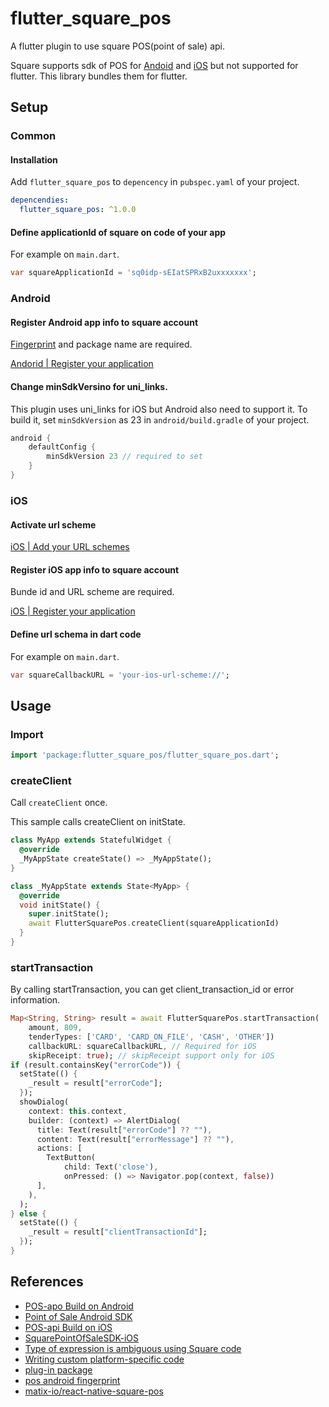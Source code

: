 # flutter_square_pos

A flutter plugin to use square POS(point of sale) api.

Square supports sdk of POS for [Andoid](https://github.com/square/point-of-sale-android-sdk) and [iOS](https://github.com/square/SquarePointOfSaleSDK-iOS) but not supported for flutter.
This library bundles them for flutter.

## Setup

### Common

#### Installation

Add `flutter_square_pos` to `depencency` in `pubspec.yaml` of your project.

```yaml
depencendies:
  flutter_square_pos: ^1.0.0
```

#### Define applicationId of square on code of your app

For example on `main.dart`.

```dart
var squareApplicationId = 'sq0idp-sEIatSPRxB2uxxxxxxx';
```

### Android

#### Register Android app info to square account

[Fingerprint](https://developer.squareup.com/docs/pos-api/cookbook/find-your-android-fingerprint) and package name are required.

[Andorid | Register your application](https://developer.squareup.com/docs/pos-api/build-on-android#step-2-register-your-application)


#### Change minSdkVersino for uni_links.

This plugin uses uni_links for iOS but Android also need to support it.
To build it, set `minSdkVersion` as 23 in `android/build.gradle` of your project.

```gradle
android {
    defaultConfig {
        minSdkVersion 23 // required to set
    }
}
```

### iOS

#### Activate url scheme

[iOS | Add your URL schemes](https://developer.squareup.com/docs/pos-api/build-on-ios#step-4-add-your-url-schemes)

#### Register iOS app info to square account

Bunde id and URL scheme are required.

[iOS | Register your application](https://developer.squareup.com/docs/pos-api/build-on-ios#step-2-register-your-application)

#### Define url schema in dart code

For example on `main.dart`.

```dart
var squareCallbackURL = 'your-ios-url-scheme://';
```

## Usage

### Import
```dart
import 'package:flutter_square_pos/flutter_square_pos.dart';
```

### createClient

Call `createClient` once.

This sample calls createClient on initState.

```dart
class MyApp extends StatefulWidget {
  @override
  _MyAppState createState() => _MyAppState();
}

class _MyAppState extends State<MyApp> {
  @override
  void initState() {
    super.initState();
    await FlutterSquarePos.createClient(squareApplicationId)
  }
}
```

### startTransaction

By calling startTransaction, you can get client_transaction_id or error information.

```dart
Map<String, String> result = await FlutterSquarePos.startTransaction(
    amount, 809,
    tenderTypes: ['CARD', 'CARD_ON_FILE', 'CASH', 'OTHER'])
    callbackURL: squareCallbackURL, // Required for iOS
    skipReceipt: true); // skipReceipt support only for iOS
if (result.containsKey("errorCode")) {
  setState(() {
    _result = result["errorCode"];
  });
  showDialog(
    context: this.context,
    builder: (context) => AlertDialog(
      title: Text(result["errorCode"] ?? ""),
      content: Text(result["errorMessage"] ?? ""),
      actions: [
        TextButton(
            child: Text('close'),
            onPressed: () => Navigator.pop(context, false))
      ],
    ),
  );
} else {
  setState(() {
    _result = result["clientTransactionId"];
  });
}
```

## References

- [POS-apo Build on Android](https://developer.squareup.com/docs/pos-api/build-on-android)
- [Point of Sale Android SDK](https://github.com/square/point-of-sale-android-sdk)
- [POS-api Build on iOS](https://developer.squareup.com/docs/pos-api/build-on-ios)
- [SquarePointOfSaleSDK-iOS](https://github.com/square/SquarePointOfSaleSDK-iOS)
- [Type of expression is ambiguous using Square code](https://stackoverflow.com/questions/46533607/type-of-expression-is-ambiguous-using-square-code)
- [Writing custom platform-specific code](https://flutter.dev/docs/development/platform-integration/platform-channels)
- [plug-in package](https://flutter.dev/developing-packages/)
- [pos android fingerprint](https://developer.squareup.com/docs/pos-api/cookbook/find-your-android-fingerprint)
- [matix-io/react-native-square-pos](https://github.com/matix-io/react-native-square-pos)
